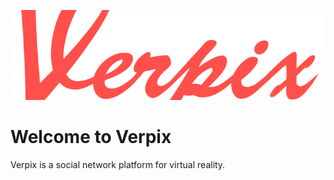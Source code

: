 ![verpix](docs/images/logo.png)

# Welcome to Verpix

Verpix is a social network platform for virtual reality.
